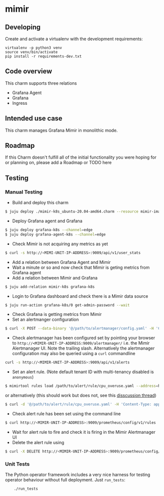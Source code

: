 # mimir

## Developing

Create and activate a virtualenv with the development requirements:

    virtualenv -p python3 venv
    source venv/bin/activate
    pip install -r requirements-dev.txt

## Code overview

This charm supports three relations
- Grafana Agent
- Grafana
- Ingress

## Intended use case

This charm manages Grafana Mimir in monolithic mode.

## Roadmap

If this Charm doesn't fulfill all of the initial functionality you were
hoping for or planning on, please add a Roadmap or TODO here

## Testing

### Manual Testing

- Build and deploy this charm
```sh
$ juju deploy ./mimir-k8s_ubuntu-20.04-amd64.charm --resource mimir-image=grafana/mimir:latest
```
- Deploy Grafana agent and Grafana
```sh
$ juju deploy grafana-k8s --channel=edge
$ juju deploy grafana-agent-k8s --channel=edge
```
- Check Mimir is not acquiring any metrics as yet
```sh
$ curl -s http://<MIMI-UNIT-IP-ADDRESS>:9009/api/v1/user_stats
```
- Add a relation between Grafana Agent and Mimir
- Wait a minute or so and now check that Mimir is geting metrics from Grafana agent
- Add a relation between Mimir and Grafana
```sh
$ juju add-relation mimir-k8s grafana-k8s
```
- Login to Grafana dashboard and check there is a Mimir data source
```sh
$ juju run-action grafana-k8s/0 get-admin-password --wait
```
- Check Grafana is getting metrics from Mimir
- Set an alertmanger configuration
```sh
$ curl -X POST --data-binary '@/path/to/alertmanager/config.yaml' -H 'Content-Type: text/x-yaml' http://<MIMIR-UNIT-IP-ADDRESS>:9009/api/v1/alerts
```
- Check alertmanager has been configured set by pointing your browser to
`http://<MIMIR-UNIT-IP-ADDRESS:9009/alertmanager/` i.e. the Mimir Alertmanager UI.
Note the trailing slash. Alternatively the alertmanager configuration may also be
queried using a `curl` commandline
```sh
curl -s http://<MIMIR-UNIT-IP-ADDRESS>:9009/api/v1/alerts
```
- Set an alert rule. (Note default tenant ID with multi-tenancy disabled is `anonymous`)
```sh
$ mimirtool rules load /path/to/alert/rule/cpu_overuse.yaml --address=http://<MIMIR-UNIT-IP-ADDRESS>:9009 --id=anonymous
```
or alternatively (this should work but does not, see this [disscussion thread](https://github.com/grafana/mimir/discussions/1863))
```sh
$ curl -d '@/path/to/alert/rule/cpu_overuse.yaml' -H 'Content-Type: application/yaml' http://<MIMIR-UNIT-IP-ADDRESS>:9009/prometheus/config/v1/rules/anonymous
```
- Check alert rule has been set using the command line
```sh
$ curl http://<MIMIR-UNIT-IP-ADDRESS>:9009/prometheus/config/v1/rules
```
- Wait for alert rule to fire and check it is firing in the Mimir Alertmanager UI
- Delete the alert rule using
```sh
$ curl -X DELETE http://<MIMIR-UNIT-IP-ADDRESS>:9009/prometheus/config/v1/rules/anonymous/<RULE-GROUP-NAME>
```

### Unit Tests
The Python operator framework includes a very nice harness for testing
operator behaviour without full deployment. Just `run_tests`:
```sh
    ./run_tests
```